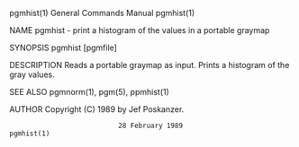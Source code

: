 pgmhist(1)                 General Commands Manual                 pgmhist(1)

NAME
       pgmhist - print a histogram of the values in a portable graymap

SYNOPSIS
       pgmhist [pgmfile]

DESCRIPTION
       Reads  a  portable  graymap  as input.  Prints a histogram of the gray
       values.

SEE ALSO
       pgmnorm(1), pgm(5), ppmhist(1)

AUTHOR
       Copyright (C) 1989 by Jef Poskanzer.

                               28 February 1989                    pgmhist(1)
